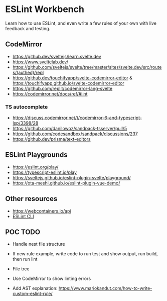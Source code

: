 # ESLint Workbench

Learn how to use ESLint, and even write a few rules of your own with live feedback and testing.

## CodeMirror

- https://github.dev/sveltejs/learn.svelte.dev
- https://www.sveltelab.dev/
- https://github.com/sveltejs/svelte/tree/master/sites/svelte.dev/src/routes/(authed)/repl
- https://github.dev/touchifyapp/svelte-codemirror-editor & https://touchifyapp.github.io/svelte-codemirror-editor
- https://github.com/replit/codemirror-lang-svelte
- https://codemirror.net/docs/ref/#lint

### TS autocomplete

- https://discuss.codemirror.net/t/codemirror-6-and-typescript-lsp/3398/28
- https://github.com/danilowoz/sandpack-tsserver/pull/5
- https://github.com/codesandbox/sandpack/discussions/237
- https://github.dev/prisma/text-editors

## ESLint Playgrounds

- https://eslint.org/play/
- https://typescript-eslint.io/play
- https://sveltejs.github.io/eslint-plugin-svelte/playground/
- https://ota-meshi.github.io/eslint-plugin-vue-demo/

## Other resources

- https://webcontainers.io/api
- [ESLint CLI](https://eslint.org/docs/latest/use/command-line-interface#-o---output-file)

## POC TODO

- Handle nest file structure
- If new rule example, write code to run test and show output, run build, then run lint

- File tree
- Use CodeMirror to show linting errors
- Add AST explanation: https://www.mariokandut.com/how-to-write-custom-eslint-rule/